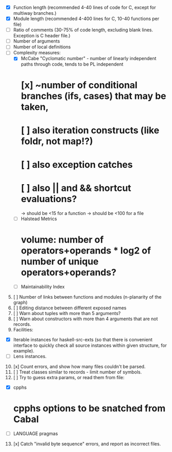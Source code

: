 - [x] Function length (recommended 4-40 lines of code for C, except for multiway branches.)
- [x] Module length (recommended 4-400 lines for C, 10-40 functions per file)
- [ ] Ratio of comments (30-75% of code length, excluding blank lines. Exception is C header file.)
- [ ] Number of arguments
- [ ] Number of local definitions
- [ ] Complexity measures:
  * [x] McCabe "Cyclomatic number" - number of linearly independent paths through code, tends to be PL independent
    # [x] ~number of conditional branches (ifs, cases) that may be taken,
    # [ ] also iteration constructs (like foldr, not map!?)
    # [ ] also exception catches
    # [ ] also || and && shortcut evaluations?
    -> should be <15 for a function
    -> should be <100 for a file
  * [ ] Halstead Metrics
    # volume: number of operators+operands * log2 of number of unique operators+operands?
  * [ ] Maintainability Index
5. [ ] Number of links between functions and modules (n-planarity of the graph)
6. [ ] Editing distance between different exposed names
7. [ ] Warn about tuples with more than 5 arguments?
8. [ ] Warn about constructors with more than 4 arguments that are not records.
9. Facilities:
  * [x] Iterable instances for haskell-src-exts (so that there is convenient interface to quickly
check all source instances within given structure, for example).
  * [ ] Lens instances.
10. [x] Count errors, and show how many files couldn't be parsed.
11. [ ] Treat classes similar to records - limit number of symbols.
12. [ ] Try to guess extra params, or read them from file:
  * [x] cpphs
    # cpphs options to be snatched from Cabal
  * [ ] LANGUAGE pragmas
13. [x] Catch "invalid byte sequence" errors, and report as incorrect files.
